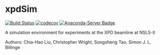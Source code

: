 # xpdSim
[![Build Status](https://travis-ci.org/xpdAcq/xpdSim.svg?branch=master)](https://travis-ci.org/xpdAcq/xpdSim)
[![codecov](https://codecov.io/gh/st3107/xpdSim/branch/master/graph/badge.svg)](https://codecov.io/gh/st3107/xpdSim)
[![Anaconda-Server Badge](https://anaconda.org/nsls2forge/xpdsim/badges/version.svg)](https://anaconda.org/nsls2forge/xpdsim)

A simulation environment for experiments at the XPD beamline at NSLS-II

Authors: Chia-Hao Liu, Christopher Wright, Songsheng Tao, Simon J. L. Billinge
